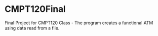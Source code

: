 # CMPT120Final
Final Project for CMPT120 Class -
The program creates a functional ATM using data read from a file.
